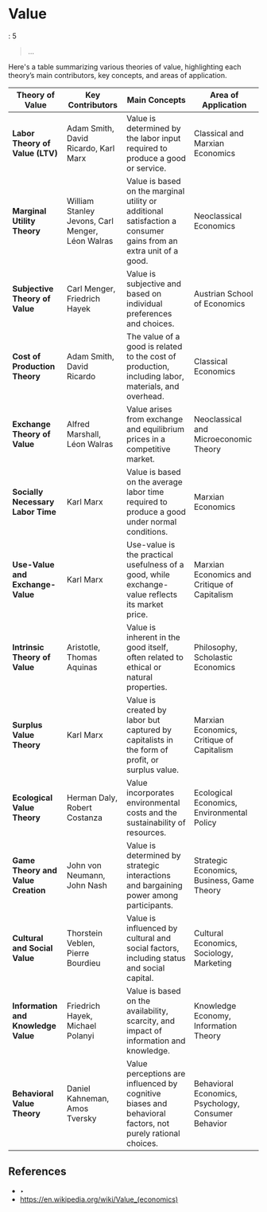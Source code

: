 # Value

: 5

> …
> 

Here's a table summarizing various theories of value, highlighting each theory’s main contributors, key concepts, and areas of application.

| **Theory of Value** | **Key Contributors** | **Main Concepts** | **Area of Application** |
| --- | --- | --- | --- |
| **Labor Theory of Value (LTV)** | Adam Smith, David Ricardo, Karl Marx | Value is determined by the labor input required to produce a good or service. | Classical and Marxian Economics |
| **Marginal Utility Theory** | William Stanley Jevons, Carl Menger, Léon Walras | Value is based on the marginal utility or additional satisfaction a consumer gains from an extra unit of a good. | Neoclassical Economics |
| **Subjective Theory of Value** | Carl Menger, Friedrich Hayek | Value is subjective and based on individual preferences and choices. | Austrian School of Economics |
| **Cost of Production Theory** | Adam Smith, David Ricardo | The value of a good is related to the cost of production, including labor, materials, and overhead. | Classical Economics |
| **Exchange Theory of Value** | Alfred Marshall, Léon Walras | Value arises from exchange and equilibrium prices in a competitive market. | Neoclassical and Microeconomic Theory |
| **Socially Necessary Labor Time** | Karl Marx | Value is based on the average labor time required to produce a good under normal conditions. | Marxian Economics |
| **Use-Value and Exchange-Value** | Karl Marx | Use-value is the practical usefulness of a good, while exchange-value reflects its market price. | Marxian Economics and Critique of Capitalism |
| **Intrinsic Theory of Value** | Aristotle, Thomas Aquinas | Value is inherent in the good itself, often related to ethical or natural properties. | Philosophy, Scholastic Economics |
| **Surplus Value Theory** | Karl Marx | Value is created by labor but captured by capitalists in the form of profit, or surplus value. | Marxian Economics, Critique of Capitalism |
| **Ecological Value Theory** | Herman Daly, Robert Costanza | Value incorporates environmental costs and the sustainability of resources. | Ecological Economics, Environmental Policy |
| **Game Theory and Value Creation** | John von Neumann, John Nash | Value is determined by strategic interactions and bargaining power among participants. | Strategic Economics, Business, Game Theory |
| **Cultural and Social Value** | Thorstein Veblen, Pierre Bourdieu | Value is influenced by cultural and social factors, including status and social capital. | Cultural Economics, Sociology, Marketing |
| **Information and Knowledge Value** | Friedrich Hayek, Michael Polanyi | Value is based on the availability, scarcity, and impact of information and knowledge. | Knowledge Economy, Information Theory |
| **Behavioral Value Theory** | Daniel Kahneman, Amos Tversky | Value perceptions are influenced by cognitive biases and behavioral factors, not purely rational choices. | Behavioral Economics, Psychology, Consumer Behavior |

## References

- ‣
- https://en.wikipedia.org/wiki/Value_(economics)